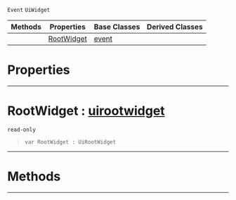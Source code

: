  `Event` `UiWidget`



|Methods|Properties|Base Classes|Derived Classes|
|---|---|---|---|
| |[ RootWidget](https://github.com/PlasmaEngine/PlasmaDocs/tree/master/docs/C%2B%2B/code_reference/class_reference/uitransformupdateevent.markdown#rootwidget-plasma-engine-d)|[event](https://github.com/PlasmaEngine/PlasmaDocs/tree/master/docs/C%2B%2B/code_reference/class_reference/event.markdown)| |


 #  Properties


---  
 #  RootWidget : [uirootwidget](https://github.com/PlasmaEngine/PlasmaDocs/tree/master/docs/C%2B%2B/code_reference/class_reference/uirootwidget.markdown)

 `read-only`

> 
> ``` lang=cpp, name=Lightning
> var RootWidget : UiRootWidget


---  
 #  Methods


---  
 

 